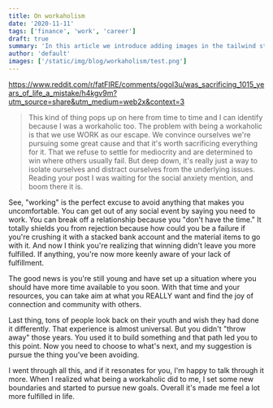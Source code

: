 ```yaml
---
title: On workaholism
date: '2020-11-11'
tags: ['finance', 'work', 'career']
draft: true
summary: 'In this article we introduce adding images in the tailwind starter blog and the benefits and limitations of the next/image component.'
author: 'default'
images: ['/static/img/blog/workaholism/test.png']
---
```


https://www.reddit.com/r/fatFIRE/comments/ogol3u/was_sacrificing_1015_years_of_life_a_mistake/h4kgv9m?utm_source=share&utm_medium=web2x&context=3

> This kind of thing pops up on here from time to time and I can identify because I was a workaholic too. The problem with being a workaholic is that we use WORK as our escape. We convince ourselves we're pursuing some great cause and that it's worth sacrificing everything for it. That we refuse to settle for mediocrity and are determined to win where others usually fail. But deep down, it's really just a way to isolate ourselves and distract ourselves from the underlying issues. Reading your post I was waiting for the social anxiety mention, and boom there it is.

See, "working" is the perfect excuse to avoid anything that makes you uncomfortable. You can get out of any social event by saying you need to work. You can break off a relationship because you "don't have the time." It totally shields you from rejection because how could you be a failure if you're crushing it with a stacked bank account and the material items to go with it. And now I think you're realizing that winning didn't leave you more fulfilled. If anything, you're now more keenly aware of your lack of fulfillment.

The good news is you're still young and have set up a situation where you should have more time available to you soon. With that time and your resources, you can take aim at what you REALLY want and find the joy of connection and community with others.

Last thing, tons of people look back on their youth and wish they had done it differently. That experience is almost universal. But you didn't "throw away" those years. You used it to build something and that path led you to this point. Now you need to choose to what's next, and my suggestion is pursue the thing you've been avoiding.

I went through all this, and if it resonates for you, I'm happy to talk through it more. When I realized what being a workaholic did to me, I set some new boundaries and started to pursue new goals. Overall it's made me feel a lot more fulfilled in life.

